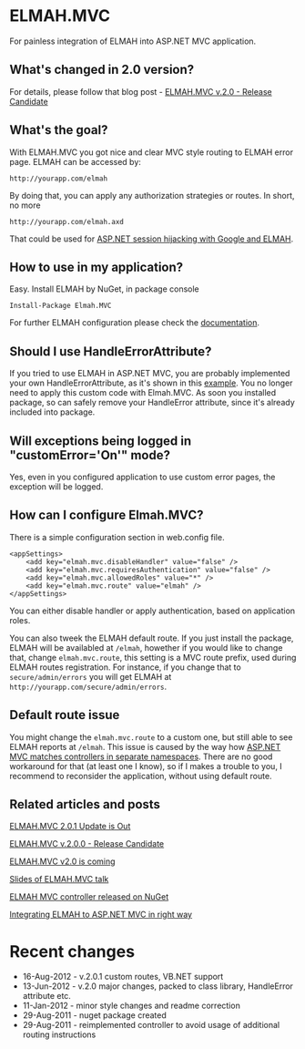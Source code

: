 ELMAH.MVC
=========

For painless integration of ELMAH into ASP.NET MVC application.

What's changed in 2.0 version?
------------------------------

For details, please follow that blog post - [ELMAH.MVC v.2.0 - Release Candidate](http://www.beletsky.net/2012/06/elmahmvc-v200-release-candidate.html)

What's the goal?
-------------------

With ELMAH.MVC you got nice and clear MVC style routing to ELMAH error page. ELMAH can be accessed by:

	http://yourapp.com/elmah
	
By doing that, you can apply any authorization strategies or routes. In short, no more

	http://yourapp.com/elmah.axd
	
That could be used for [ASP.NET session hijacking with Google and ELMAH](http://www.troyhunt.com/2012/01/aspnet-session-hijacking-with-google.html).

How to use in my application?
------------------------------

Easy. Install ELMAH by NuGet, in package console

	Install-Package Elmah.MVC

For further ELMAH configuration please check the [documentation](https://code.google.com/p/elmah/).
	
Should I use HandleErrorAttribute?
----------------------------------

If you tried to use ELMAH in ASP.NET MVC, you are probably implemented your own HandleErrorAttribute, as it's shown in this [example](http://stackoverflow.com/questions/766610/how-to-get-elmah-to-work-with-asp-net-mvc-handleerror-attribute). You no longer need to apply this custom code with Elmah.MVC. As soon you installed package, so can safely remove your HandleError attribute, since it's already included into package.

Will exceptions being logged in "customError='On'" mode?
--------------------------------------------------------

Yes, even in you configured application to use custom error pages, the exception will be logged. 
	
How can I configure Elmah.MVC?
------------------------------

There is a simple configuration section in web.config file.

	<appSettings>
		<add key="elmah.mvc.disableHandler" value="false" />
		<add key="elmah.mvc.requiresAuthentication" value="false" />
		<add key="elmah.mvc.allowedRoles" value="*" />
	    <add key="elmah.mvc.route" value="elmah" />
	</appSettings>

You can either disable handler or apply authentication, based on application roles.

You can also tweek the ELMAH default route. If you just install the package, ELMAH will be availabled at `/elmah`, howether if you would like to change that, change `elmah.mvc.route`, this setting is a MVC route prefix, used during ELMAH routes registration. For instance, if you change that to `secure/admin/errors` you will get ELMAH at `http://yourapp.com/secure/admin/errors`.

Default route issue
-------------------

You might change the `elmah.mvc.route` to a custom one, but still able to see ELMAH reports at `/elmah`. This issue is caused by the way how [ASP.NET MVC matches controllers in separate namespaces](http://www.beletsky.net/2012/07/aspnet-mvc-routes-and-namespaces.html). There are no good workaround for that (at least one I know), so if I makes a trouble to you, I recommend to reconsider the application, without using default route.  

Related articles and posts
--------------------------

[ELMAH.MVC 2.0.1 Update is Out](http://www.beletsky.net/2012/08/elmahmvc-201-update-is-out.html)

[ELMAH.MVC v.2.0.0 - Release Candidate](http://www.beletsky.net/2012/06/elmahmvc-v200-release-candidate.html)

[ELMAH.MVC v2.0 is coming](http://www.beletsky.net/2012/06/elmahmvc-v20-is-coming.html)

[Slides of ELMAH.MVC talk](https://speakerdeck.com/u/alexanderbeletsky/p/elmah-and-elmahmvc)

[ELMAH MVC controller released on NuGet](http://www.beletsky.net/2011/08/elmah-mvc-controller-released-on-nuget.html)

[Integrating ELMAH to ASP.NET MVC in right way](http://www.beletsky.net/2011/03/integrating-elmah-to-aspnet-mvc-in.html)

Recent changes
==============

* 16-Aug-2012 - v.2.0.1 custom routes, VB.NET support
* 13-Jun-2012 - v.2.0 major changes, packed to class library, HandleError attribute etc.
* 11-Jan-2012 - minor style changes and readme correction
* 29-Aug-2011 - nuget package created
* 29-Aug-2011 - reimplemented controller to avoid usage of additional routing instructions